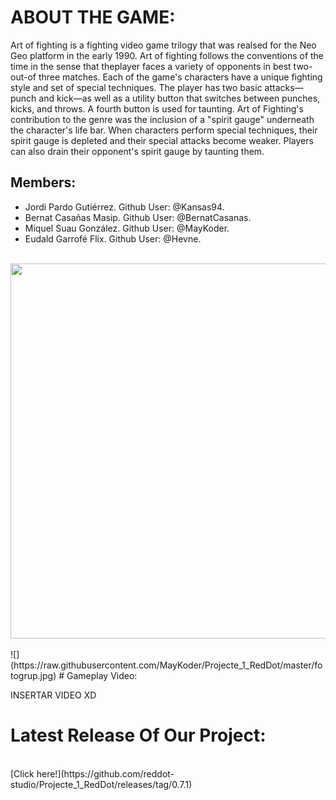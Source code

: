# ABOUT THE GAME:

Art of fighting is a fighting video game trilogy that was realsed for 
the Neo Geo platform in the early 1990. Art of fighting follows the 
conventions of the time in the sense that theplayer faces a variety 
of opponents in best two-out-of three matches. Each of the game's 
characters have a unique fighting style and set of special techniques. 
The player has two basic attacks—punch and kick—as well as a utility 
button that switches between punches, kicks, and throws. A fourth button is
used for taunting. Art of Fighting's contribution to the genre was the 
inclusion of a "spirit gauge" underneath the character's life bar. 
When characters perform special techniques, their spirit gauge is depleted
and their special attacks become weaker. Players can also drain their 
opponent's spirit gauge by taunting them.

## Members: 
* Jordi Pardo Gutiérrez. Github User: @Kansas94. 
* Bernat Casañas Masip. Github User: @BernatCasanas.  
* Miquel Suau González. Github User: @MayKoder.
* Eudald Garrofé Flix. Github User: @Hevne. 
<br>

<img src="https://raw.githubusercontent.com/MayKoder/Projecte_1_RedDot/master/fotogrup.jpg" width=600>
<br>
<br>
![](https://raw.githubusercontent.com/MayKoder/Projecte_1_RedDot/master/fotogrup.jpg)
# Gameplay Video:

INSERTAR VIDEO XD

# Latest Release Of Our Project:
<br>
[Click here!](https://github.com/reddot-studio/Projecte_1_RedDot/releases/tag/0.7.1)




 
